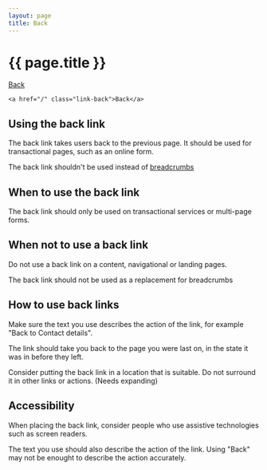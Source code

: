 ```yaml
---
layout: page
title: Back
---
```


# {{ page.title }}

<a href="/" class="link-back">Back</a>

    <a href="/" class="link-back">Back</a>

## Using the back link

The back link takes users back to the previous page. It should be used for transactional pages, such as an online form.

The back link shouldn't be used instead of <a href="/docs/core/components/breadcrumbs">breadcrumbs</a>


## When to use the back link

The back link should only be used on transactional services or multi-page forms.

## When not to use a back link

Do not use a back link on a content, navigational or landing pages.

The back link should not be used as a replacement for breadcrumbs

## How to use back links

Make sure the text you use describes the action of the link, for example "Back to Contact details". 

The link should take you back to the page you were last on, in the state it was in before they left.

Consider putting the back link in a location that is suitable. Do not surround it in other links or actions. (Needs expanding)

## Accessibility

When placing the back link, consider people who use assistive technologies such as screen readers. 

The text you use should also describe the action of the link. Using "Back" may not be enought to describe the action accurately.